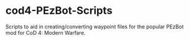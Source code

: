 # cod4-PEzBot-Scripts
Scripts to aid in creating/converting waypoint files for the popular PEzBot mod for CoD 4: Modern Warfare.
